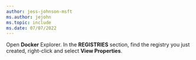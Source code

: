 ```yaml
---
author: jess-johnson-msft
ms.author: jejohn
ms.topic: include
ms.date: 07/07/2022
---
```


Open **Docker** Explorer. In the **REGISTRIES** section, find the registry you just created, right-click and select **View Properties**.
